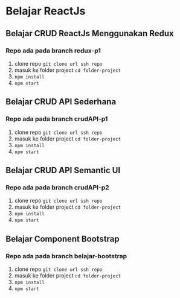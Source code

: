 # Belajar ReactJs

## Belajar CRUD ReactJs Menggunakan Redux
### Repo ada pada branch redux-p1
  1. clone repo `git clone url ssh repo`
  2. masuk ke folder project `cd folder-project`
  3. `npm install`
  4. `npm start`
  
## Belajar CRUD API Sederhana
### Repo ada pada branch crudAPI-p1
  1. clone repo `git clone url ssh repo`
  2. masuk ke folder project `cd folder-project`
  3. `npm install`
  4. `npm start`
  
## Belajar CRUD API Semantic UI
### Repo ada pada branch crudAPI-p2
  1. clone repo `git clone url ssh repo`
  2. masuk ke folder project `cd folder-project`
  3. `npm install`
  4. `npm start`
  
## Belajar Component Bootstrap
### Repo ada pada branch belajar-bootstrap
  1. clone repo `git clone url ssh repo`
  2. masuk ke folder project `cd folder-project`
  3. `npm install`
  4. `npm start`


